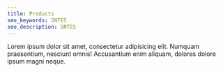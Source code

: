 ```yaml
---
title: Products
seo_keywords: SNTES
seo_description: SNTES
---
```


Lorem ipsum dolor sit amet, consectetur adipisicing elit. Numquam praesentium, nesciunt omnis! Accusantium enim aliquam, dolores dolore ipsum magni neque.
